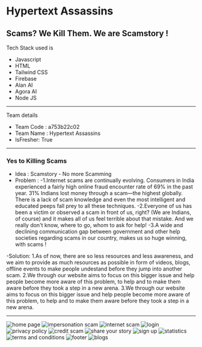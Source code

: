# Hypertext Assassins 
## Scams? We Kill Them. We are Scamstory !

Tech Stack used is 
- Javascript
- HTML
- Tailwind CSS
- Firebase
- Alan AI
- Agora AI
- Node JS

---
 Team details
- Team Code : a753b22c02
- Team Name : Hypertext Assassins
- IsFresher: True

---
### Yes to Killing Scams

- Idea : Scamstory - No more Scamming
- Problem :
 -1.Internet scams are continually evolving. Consumers in India experienced a fairly high online fraud encounter rate of 69% in the past year. 31% Indians lost money through a scam—the highest globally. There is a lack of scam knowledge and even the most intelligent and educated peeps fall prey to all these techniques.
 -2.Everyone of us has been a victim or observed a scam in front of us, right? (We are Indians, of course) and it makes all of us feel terrible about that mistake. And we really don't know, where to go, whom to ask for help!
 -3.A wide and declining communication gap between government and other help societies regarding scams in our country, makes us so huge winning, with scams !

-Solution:
1.As of now, there are so less resources and less awareness, and we aim to provide as much resources as possible in form of videos, blogs, offline events to make people undestand before they jump into another scam.
2.We through our website aims to focus on this bigger issue and help people become more aware of this problem, to help and to make them aware before they took a step in a new arena.
3.We through our website aims to focus on this bigger issue and help people become more aware of this problem, to help and to make them aware before they took a step in a new arena.

---
![home page](https://user-images.githubusercontent.com/94540726/155898690-1661541c-d745-4c3d-b430-2740d8441e4a.png)
![impersonation scam](https://user-images.githubusercontent.com/94540726/155898704-f9802359-702e-4da6-a278-5b98ab28e689.png)
![internet scam](https://user-images.githubusercontent.com/94540726/155898714-45165e45-0176-43a3-bc0c-aea7fbd49efa.png)
![login](https://user-images.githubusercontent.com/94540726/155898726-a25694eb-ede9-466b-b553-2740d7c5efe9.png)
![privacy policy](https://user-images.githubusercontent.com/94540726/155898731-a118781b-5765-4063-a486-ec81d70e1f50.png)
![credit scam](https://user-images.githubusercontent.com/94540726/155898753-2dc5bc10-36ff-442e-a01f-a330e635cad5.png)
![share your story](https://user-images.githubusercontent.com/94540726/155898757-5d970414-a11c-4c40-ab74-5adea2eaf08a.png)
![sign up](https://user-images.githubusercontent.com/94540726/155898764-45450132-0128-4e26-b070-0b5d04d1e0c4.png)
![statistics](https://user-images.githubusercontent.com/94540726/155898769-94c6ad11-733e-4761-baed-0992d5d7b27c.png)
![terms and conditions](https://user-images.githubusercontent.com/94540726/155898773-209bb97d-499c-4cf7-83c4-6b7d899dfd82.png)
![footer](https://user-images.githubusercontent.com/94540726/155898802-9efb7490-3baf-4c56-b5fd-cceec24ad3d8.png)
![blogs](https://user-images.githubusercontent.com/94540726/155898857-7556a9d1-24dd-4f22-8ebb-d5979638f446.png)
